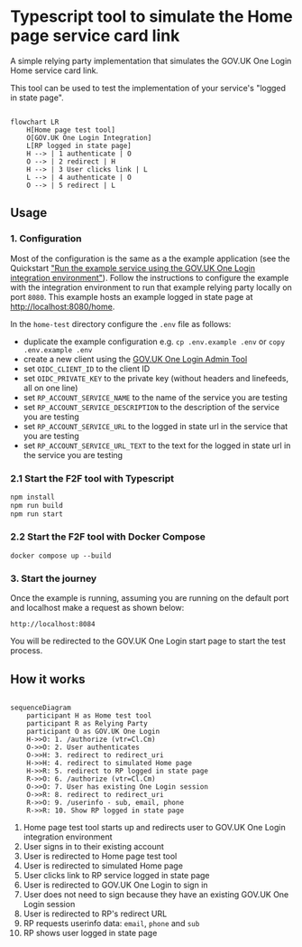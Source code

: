 # Typescript tool to simulate the Home page service card link

A simple relying party implementation that simulates the GOV.UK One Login Home service card link.  

This tool can be used to test the implementation of your service's "logged in state page".

```mermaid

flowchart LR
    H[Home page test tool]
    O[GOV.UK One Login Integration]
    L[RP logged in state page]
    H --> | 1 authenticate | O
    O --> | 2 redirect | H
    H --> | 3 User clicks link | L
    L --> | 4 authenticate | O
    O --> | 5 redirect | L

```

## Usage

### 1. Configuration

Most of the configuration is the same as a the example application (see the Quickstart ["Run the example service using the GOV.UK One Login integration environment"](https://docs.sign-in.service.gov.uk/quick-start/#run-the-example-service-using-the-gov-uk-one-login-integration-environment)). Follow the instructions to configure the example with the integration environment to run that example relying party locally on port `8080`. This example hosts an example logged in state page at <http://localhost:8080/home>.

In the `home-test` directory configure the `.env` file as follows:

- duplicate the example configuration e.g. `cp .env.example .env` or `copy .env.example .env`
- create a new client using the [GOV.UK One Login Admin Tool](https://admin.sign-in.service.gov.uk/)
- set `OIDC_CLIENT_ID` to the client ID
- set `OIDC_PRIVATE_KEY` to the private key (without headers and linefeeds, all on one line)
- set `RP_ACCOUNT_SERVICE_NAME` to the name of the service you are testing
- set `RP_ACCOUNT_SERVICE_DESCRIPTION` to the description of the service you are testing
- set `RP_ACCOUNT_SERVICE_URL` to the logged in state url in the service that you are testing
- set `RP_ACCOUNT_SERVICE_URL_TEXT` to the text for the logged in state url in the service you are testing

### 2.1 Start the F2F tool with Typescript

```bash
npm install
npm run build
npm run start
```

### 2.2 Start the F2F tool with Docker Compose

`docker compose up --build`

### 3. Start the journey

Once the example is running, assuming you are running on the default port and localhost make a request as shown below:

`http://localhost:8084`

You will be redirected to the GOV.UK One Login start page to start the test process.

## How it works

```mermaid

sequenceDiagram
    participant H as Home test tool    
    participant R as Relying Party
    participant O as GOV.UK One Login
    H->>O: 1. /authorize (vtr=Cl.Cm)
    O->>O: 2. User authenticates
    O->>H: 3. redirect to redirect_uri
    H->>H: 4. redirect to simulated Home page
    H->>R: 5. redirect to RP logged in state page
    R->>O: 6. /authorize (vtr=Cl.Cm)
    O->>O: 7. User has existing One Login session
    O->>R: 8. redirect to redirect_uri
    R->>O: 9. /userinfo - sub, email, phone    
    R->>R: 10. Show RP logged in state page

```

1. Home page test tool starts up and redirects user to GOV.UK One Login integration environment
1. User signs in to their existing account
1. User is redirected to Home page test tool
1. User is redirected to simulated Home page
1. User clicks link to RP service logged in state page
1. User is redirected to GOV.UK One Login to sign in
1. User does not need to sign because they have an existing GOV.UK One Login session
1. User is redirected to RP's redirect URL
1. RP requests userinfo data: `email`, `phone` and `sub`
1. RP shows user logged in state page
